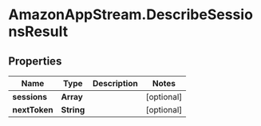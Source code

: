 # AmazonAppStream.DescribeSessionsResult

## Properties

Name | Type | Description | Notes
------------ | ------------- | ------------- | -------------
**sessions** | **Array** |  | [optional] 
**nextToken** | **String** |  | [optional] 


